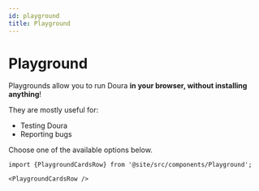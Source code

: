 ```yaml
---
id: playground
title: Playground
---
```


# Playground

Playgrounds allow you to run Doura **in your browser, without installing anything**!

They are mostly useful for:

- Testing Doura
- Reporting bugs

Choose one of the available options below.

```mdx-code-block
import {PlaygroundCardsRow} from '@site/src/components/Playground';

<PlaygroundCardsRow />
```
